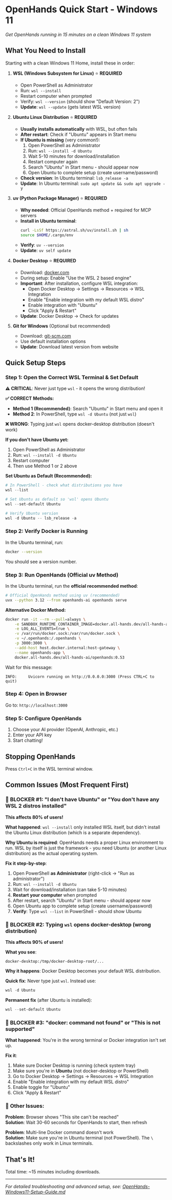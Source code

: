 # OpenHands Quick Start - Windows 11

*Get OpenHands running in 15 minutes on a clean Windows 11 system*

## What You Need to Install

Starting with a clean Windows 11 Home, install these in order:

1. **WSL (Windows Subsystem for Linux)** ⭐ **REQUIRED**
   - Open PowerShell as Administrator
   - Run: `wsl --install`
   - Restart computer when prompted
   - Verify: `wsl --version` (should show "Default Version: 2")
   - **Update**: `wsl --update` (gets latest WSL version)

2. **Ubuntu Linux Distribution** ⭐ **REQUIRED**
   - **Usually installs automatically** with WSL, but often fails
   - **After restart**: Check if "Ubuntu" appears in Start menu
   - **If Ubuntu is missing** (very common!):
     1. Open PowerShell as Administrator
     2. Run: `wsl --install -d Ubuntu`
     3. Wait 5-10 minutes for download/installation
     4. Restart computer again
     5. Search "Ubuntu" in Start menu - should appear now
     6. Open Ubuntu to complete setup (create username/password)
   - **Check version**: In Ubuntu terminal: `lsb_release -a`
   - **Update**: In Ubuntu terminal: `sudo apt update && sudo apt upgrade -y`

3. **uv (Python Package Manager)** ⭐ **REQUIRED** 
   - **Why needed**: Official OpenHands method + required for MCP servers
   - **Install in Ubuntu terminal**:
     ```bash
     curl -LsSf https://astral.sh/uv/install.sh | sh
     source $HOME/.cargo/env
     ```
   - **Verify**: `uv --version`
   - **Update**: `uv self update`

4. **Docker Desktop** ⭐ **REQUIRED**
   - Download: [docker.com](https://www.docker.com/products/docker-desktop/)
   - During setup: Enable "Use the WSL 2 based engine"
   - **Important**: After installation, configure WSL integration:
     - Open Docker Desktop → Settings → Resources → WSL Integration
     - Enable "Enable integration with my default WSL distro"
     - Enable integration with "Ubuntu"
     - Click "Apply & Restart"
   - **Update**: Docker Desktop → Check for updates

5. **Git for Windows** (Optional but recommended)
   - Download: [git-scm.com](https://git-scm.com/download/win)
   - Use default installation options
   - **Update**: Download latest version from website

## Quick Setup Steps

### Step 1: Open the Correct WSL Terminal & Set Default
**⚠️ CRITICAL**: Never just type `wsl` - it opens the wrong distribution!

**✅ CORRECT Methods:**
- **Method 1 (Recommended)**: Search "Ubuntu" in Start menu and open it
- **Method 2**: In PowerShell, type `wsl -d Ubuntu` (not just `wsl`)

**❌ WRONG**: Typing just `wsl` opens docker-desktop distribution (doesn't work)

**If you don't have Ubuntu yet:**
1. Open PowerShell as Administrator
2. Run: `wsl --install -d Ubuntu`
3. Restart computer
4. Then use Method 1 or 2 above

**Set Ubuntu as Default (Recommended):**
```powershell
# In PowerShell - check what distributions you have
wsl --list

# Set Ubuntu as default so 'wsl' opens Ubuntu
wsl --set-default Ubuntu

# Verify Ubuntu version
wsl -d Ubuntu -- lsb_release -a
```

### Step 2: Verify Docker is Running
In the Ubuntu terminal, run:
```bash
docker --version
```
You should see a version number.

### Step 3: Run OpenHands (Official uv Method)
In the Ubuntu terminal, run the **official recommended method**:
```bash
# Official OpenHands method using uv (recommended)
uvx --python 3.12 --from openhands-ai openhands serve
```

**Alternative Docker Method:**
```bash
docker run -it --rm --pull=always \
    -e SANDBOX_RUNTIME_CONTAINER_IMAGE=docker.all-hands.dev/all-hands-ai/runtime:0.53-nikolaik \
    -e LOG_ALL_EVENTS=true \
    -v /var/run/docker.sock:/var/run/docker.sock \
    -v ~/.openhands:/.openhands \
    -p 3000:3000 \
    --add-host host.docker.internal:host-gateway \
    --name openhands-app \
    docker.all-hands.dev/all-hands-ai/openhands:0.53
```

Wait for this message:
```
INFO:     Uvicorn running on http://0.0.0.0:3000 (Press CTRL+C to quit)
```

### Step 4: Open in Browser
Go to: `http://localhost:3000`

### Step 5: Configure OpenHands
1. Choose your AI provider (OpenAI, Anthropic, etc.)
2. Enter your API key
3. Start chatting!

## Stopping OpenHands
Press `Ctrl+C` in the WSL terminal window.

## Common Issues (Most Frequent First)

### 🚨 **BLOCKER #1**: "I don't have Ubuntu" or "You don't have any WSL 2 distros installed"
**This affects 80% of users!**

**What happened**: `wsl --install` only installed WSL itself, but didn't install the Ubuntu Linux distribution (which is a separate dependency).

**Why Ubuntu is required**: OpenHands needs a proper Linux environment to run. WSL by itself is just the framework - you need Ubuntu (or another Linux distribution) as the actual operating system.

**Fix it step-by-step**:
1. Open PowerShell **as Administrator** (right-click → "Run as administrator")
2. Run: `wsl --install -d Ubuntu`
3. Wait for download/installation (can take 5-10 minutes)
4. **Restart your computer** when prompted
5. After restart, search "Ubuntu" in Start menu - should appear now
6. Open Ubuntu app to complete setup (create username/password)
7. **Verify**: Type `wsl --list` in PowerShell - should show Ubuntu

### 🚨 **BLOCKER #2**: Typing `wsl` opens docker-desktop (wrong distribution)
**This affects 90% of users!**

**What you see**: 
```
docker-desktop:/tmp/docker-desktop-root/...
```

**Why it happens**: Docker Desktop becomes your default WSL distribution.

**Quick fix**: Never type just `wsl`. Instead use:
```powershell
wsl -d Ubuntu
```

**Permanent fix** (after Ubuntu is installed):
```powershell
wsl --set-default Ubuntu
```

### 🚨 **BLOCKER #3**: "docker: command not found" or "This is not supported"
**What happened**: You're in the wrong terminal or Docker integration isn't set up.

**Fix it**:
1. Make sure Docker Desktop is running (check system tray)
2. Make sure you're in **Ubuntu** (not docker-desktop or PowerShell)
3. Go to Docker Desktop → Settings → Resources → WSL Integration
4. Enable "Enable integration with my default WSL distro"
5. Enable toggle for "Ubuntu"
6. Click "Apply & Restart"

### 🔧 **Other Issues**:

**Problem**: Browser shows "This site can't be reached"  
**Solution**: Wait 30-60 seconds for OpenHands to start, then refresh

**Problem**: Multi-line Docker command doesn't work  
**Solution**: Make sure you're in Ubuntu terminal (not PowerShell). The `\` backslashes only work in Linux terminals.

## That's It!
Total time: ~15 minutes including downloads.

---
*For detailed troubleshooting and advanced setup, see: [OpenHands-Windows11-Setup-Guide.md](OpenHands-Windows11-Setup-Guide.md)*